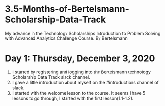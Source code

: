 # 3.5-Months-of-Bertelsmann-Scholarship-Data-Track
My advance in the Technology Scholarships Introduction to Problem Solving with Advanced Analytics Challenge Course. By Bertelsmann

# Day 1: Thursday, December 3, 2020
 1. I started by registering and logging into the Bertelsmann technology Scholarship Data Track slack channel.
 2. I gave a little introduction about myself on the #introductions channel of slack.
 3. I started with the welcome lesson to the course.  It seems I have 5 lessons to go through, I started with the first lesson(1.1-1.2).

